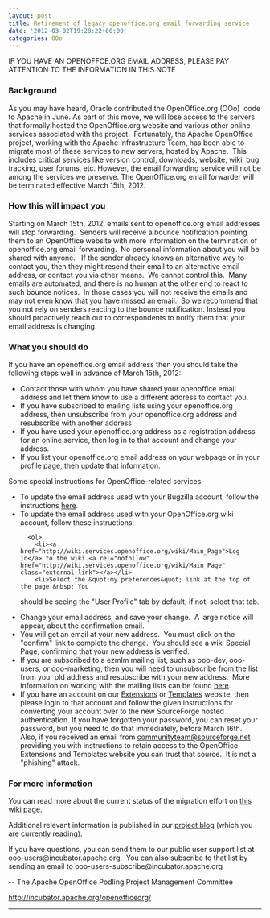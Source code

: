 ```yaml
---
layout: post
title: Retirement of legacy openoffice.org email forwarding service
date: '2012-03-02T19:28:22+00:00'
categories: OOo
---
```

<p>IF YOU HAVE AN OPENOFFCE.ORG EMAIL ADDRESS, PLEASE PAY ATTENTION TO THE INFORMATION IN THIS NOTE</p> 
  <h3><a name="(Draft)PublicStatementonEmailForwarding-Background"></a>Background</h3> 
  <p>As you may have heard, Oracle contributed the OpenOffice.org (OOo)&nbsp; 
code to Apache in June. As part of this move, we will lose access to the
 servers that formally hosted the OpenOffice.org website and various 
other online services associated with the project.&nbsp; Fortunately, the 
Apache OpenOffice project, working with the Apache Infrastructure Team, 
has been able to migrate most of these services to new servers, hosted 
by Apache.&nbsp; This includes critical services like version control,
 downloads, website, wiki, bug tracking, user forums, etc. However, the email
 forwarding service will not be among the services we preserve. The 
OpenOffice.org email forwarder will be terminated effective March 15th, 
2012.</p> 
  <h3><a name="(Draft)PublicStatementonEmailForwarding-Howthiswillimpactyou"></a>How this will impact you</h3> 
  <p>Starting on March 15th, 2012, emails sent to openoffice.org email 
addresses will stop forwarding.&nbsp; Senders will receive a bounce 
notification pointing them to an OpenOffice website with more 
information on the termination of openoffice.org email forwarding.&nbsp; No 
personal information about you will be shared with anyone. &nbsp; If the 
sender already knows an alternative way to contact you, then they might 
resend their email to an alternative email address, or contact you via 
other means.&nbsp; We cannot control this.&nbsp; Many emails are automated, and there is no human at 
the other end to react to such bounce notices.&nbsp; In those cases you will 
not receive the emails and may not even know that you have missed an 
email.&nbsp; So we recommend that you not rely on senders reacting to the 
bounce notification. Instead you should proactively reach out to correspondents 
to notify them that your email address is changing.</p> 
  <h3><a name="(Draft)PublicStatementonEmailForwarding-Whatyoushoulddo"></a>What you should do</h3> 
  <p>If you have an openoffice.org email address then you should take the following steps well in advance of March 15th, 2012:</p> 
  <ul> 
    <li>Contact those with whom you have shared your openoffice email 
address and let them know to use a different address to contact you.</li> 
    <li>If you have subscribed to mailing lists using your openoffice.org 
address, then unsubscribe from your openoffice.org address and 
resubscribe with another address</li> 
    <li>If you have used your openoffice.org address as a registration 
address for an online service, then log in to that account and change 
your address.</li> 
    <li>If you list your openoffice.org email address on your webpage or in your profile page, then update that information.<br /></li> 
  </ul> 
  <p>Some special instructions for OpenOffice-related services:</p> 
  <ul> 
    <li>To update the email address used with your Bugzilla account, follow the instructions <a href="https://cwiki.apache.org/confluence/display/OOOUSERS/Update+OOo+Bugzilla+account+to+Apache+OpenOffice+Bugzilla">here</a>.<a rel="nofollow" href="https://cwiki.apache.org/confluence/display/OOOUSERS/Update+OOo+Bugzilla+account+to+Apache+OpenOffice+Bugzilla" class="external-link"></a></li> 
    <li>To update the email address used with your OpenOffice.org wiki account, follow these instructions:
	
      
      
      
      
      
      
      
      
      
      
      <ol> 
        <li><a href="http://wiki.services.openoffice.org/wiki/Main_Page">Log in</a> to the wiki.<a rel="nofollow" href="http://wiki.services.openoffice.org/wiki/Main_Page" class="external-link"></a></li> 
        <li>Select the &quot;my preferences&quot; link at the top of the page.&nbsp; You 
should be seeing the &quot;User Profile&quot; tab by default; if not, select that 
tab.</li> 
        <li>Change your email address, and save your change.&nbsp; A large notice will appear, about the confirmation email.</li> 
        <li>You will get an email at your new address.&nbsp; You must click on the 
&quot;confirm&quot; link to complete the change.&nbsp; You should see a wiki Special 
Page, confirming that your new address is verified.</li> 
      </ol> 
    </li> 
    <li>If you are subscribed to a ezmlm mailing list, such as ooo-dev, 
ooo-users, or ooo-marketing, then you will need to unsubscribe from the 
list from your old address and resubscribe with your new address.&nbsp; More information on working with the mailing lists can be found <a href="http://incubator.apache.org/openofficeorg/mailing-lists.html">here</a>.</li> 
    <li>If you have an account on our <a href="http://extensions.services.openoffice.org/">Extensions</a> or <a href="http://templates.services.openoffice.org/">Templates</a> website, then please login to that account and follow the given instructions for converting your account over to the new SourceForge hosted authentication. If you have forgotten your password, you can reset your password, but you need to do that immediately, before March 16th.&nbsp; Also, if you received an email from <a href="mailto:communityteam@sourceforge.net">communityteam@sourceforge.net</a> providing you with instructions to retain access to the OpenOffice Extensions and Templates website you can trust that source.&nbsp; It is not a &quot;phishing&quot; attack.</li> 
  </ul> 
  <h3><a name="(Draft)PublicStatementonEmailForwarding-Formoreinformation"></a>For more information</h3> 
  <p>You can read more about the current status of the migration effort on <a href="https://cwiki.apache.org/confluence/display/OOOUSERS/OpenOffice.org+Migration+Status">this wiki page</a>.</p> 
  <p>Additional relevant information is published in our <a href="http://blogs.apache.org/OOO/">project blog</a> (which you are currently reading).<a rel="nofollow" href="http://blogs.apache.org/OOO/" class="external-link"></a></p> 
  <p>If you have questions, you can send them to our public user support 
list at ooo-users@incubator.apache.org.&nbsp; You can also subscribe to that 
list by sending an email to ooo-users-subscribe@incubator.apache.org</p> 
  <p>-- The Apache OpenOffice Podling Project Management Committee</p> 
  <p><a rel="nofollow" href="http://incubator.apache.org/openofficeorg/" class="external-link">http://incubator.apache.org/openofficeorg/</a></p> <hr />
